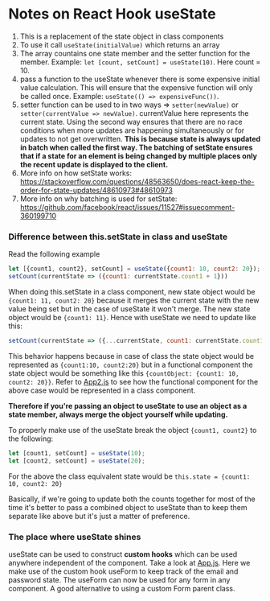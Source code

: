 # Notes on React Hook useState

1. This is a replacement of the state object in class components
2. To use it call `useState(initialValue)` which returns an array
3. The array countains one state member and the setter function for the member. Example: `let [count, setCount] = useState(10)`. Here count = 10.
4. pass a function to the useState whenever there is some expensive initial value calculation. This will ensure that the expensive function will only be called once. Example: `useState(() => expensiveFunc())`. 
5. setter function can be used to in two ways => `setter(newValue)` or `setter(currentValue => newValue)`. currentValue here represents the current state. Using the second way ensures that there are no race conditions when more updates are happening simultaneously or for updates to not get overwritten. **This is because state is always updated in batch when called the first way. The batching of setState ensures that if a state for an element is being changed by multiple places only the recent update is displayed to the client.**
6. More info on how setState works: https://stackoverflow.com/questions/48563650/does-react-keep-the-order-for-state-updates/48610973#48610973 
7. More info on why batching is used for setState: https://github.com/facebook/react/issues/11527#issuecomment-360199710

### Difference between this.setState in class and useState

Read the following example

```javascript
let [{count1, count2}, setCount] = useState({count1: 10, count2: 20});
setCount(currentState => ({count1: currentState.count1 + 1}))
```

When doing this.setState in a class component, new state object would be `{count1: 11, count2: 20}` because it merges the current state with the new value being set but in the case of useState it won't merge. The new state object would be `{count1: 11}`. Hence with useState we need to update like this: 

```javascript
setCount(currentState => ({...currentState, count1: currentState.count1 + 1}))
```

This behavior happens because in case of class the state object would be represented as `{count1:10, count2:20}` but in a functional component the state object would be something like this `{countObject: {count1: 10, count2: 20}}`. Refer to [App2.js](./src/App2.js) to see how the functional component for the above case would be represented in a class component.

**Therefore if you're passing an object to useState to use an object as a state member, always merge the object yourself while updating.**

To properly make use of the useState break the object `{count1, count2}` to the following:

```javascript
let [count1, setCount] = useState(10);
let [count2, setCount] = useState(20);
```
For the above the class equivalent state would be `this.state = {count1: 10, count2: 20}`

Basically, if we're going to update both the counts together for most of the time it's better to pass a combined object to useState than to keep them separate like above but it's just a matter of preference.


### The place where useState shines

useState can be used to construct **custom hooks** which can be used anywhere independent of the component. Take a look at [App.js](./src/App.js). Here we make use of the custom hook useForm to keep track of the email and password state. The useForm can now be used for any form in any component. A good alternative to using a custom Form parent class.
